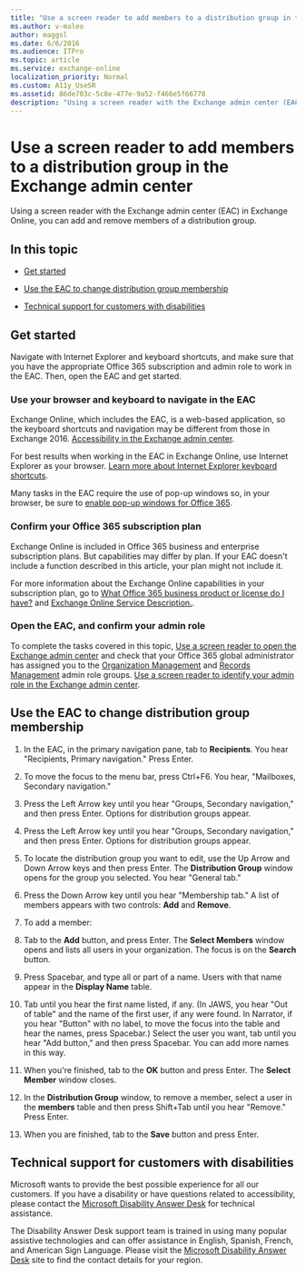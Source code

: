 ```yaml
---
title: "Use a screen reader to add members to a distribution group in the Exchange admin center"
ms.author: v-maleo
author: maggsl
ms.date: 6/6/2016
ms.audience: ITPro
ms.topic: article
ms.service: exchange-online
localization_priority: Normal
ms.custom: A11y_UseSR
ms.assetid: 86de703c-5c8e-477e-9a52-f466e5f66778
description: "Using a screen reader with the Exchange admin center (EAC) in Exchange Online, you can add and remove members of a distribution group."
---
```


# Use a screen reader to add members to a distribution group in the Exchange admin center

Using a screen reader with the Exchange admin center (EAC) in Exchange Online, you can add and remove members of a distribution group.
  
## In this topic

- [Get started](use-screen-reader-to-add-members-to-a-distribution-group-in-exchange-admin-cente.md#BKMK_GetStarted)
    
- [Use the EAC to change distribution group membership](use-screen-reader-to-add-members-to-a-distribution-group-in-exchange-admin-cente.md#BKMK_ChangeDG)
    
- [Technical support for customers with disabilities ](use-screen-reader-to-add-members-to-a-distribution-group-in-exchange-admin-cente.md#BKMK_DAD)
    
## Get started
<a name="BKMK_GetStarted"> </a>

Navigate with Internet Explorer and keyboard shortcuts, and make sure that you have the appropriate Office 365 subscription and admin role to work in the EAC. Then, open the EAC and get started.
  
### Use your browser and keyboard to navigate in the EAC

Exchange Online, which includes the EAC, is a web-based application, so the keyboard shortcuts and navigation may be different from those in Exchange 2016. [Accessibility in the Exchange admin center](accessibility-in-exchange-admin-center.md).
  
For best results when working in the EAC in Exchange Online, use Internet Explorer as your browser. [Learn more about Internet Explorer keyboard shortcuts](https://go.microsoft.com/fwlink/?LinkID=787614).
  
Many tasks in the EAC require the use of pop-up windows so, in your browser, be sure to [enable pop-up windows for Office 365](https://go.microsoft.com/fwlink/?LinkID=317550).
  
### Confirm your Office 365 subscription plan

Exchange Online is included in Office 365 business and enterprise subscription plans. But capabilities may differ by plan. If your EAC doesn't include a function described in this article, your plan might not include it. 
  
For more information about the Exchange Online capabilities in your subscription plan, go to [What Office 365 business product or license do I have?](https://go.microsoft.com/fwlink/?LinkID=797552
) and [Exchange Online Service Description.](https://go.microsoft.com/fwlink/?LinkID=797553
).
  
### Open the EAC, and confirm your admin role

To complete the tasks covered in this topic, [Use a screen reader to open the Exchange admin center](use-screen-reader-to-open-exchange-admin-center.md) and check that your Office 365 global administrator has assigned you to the [Organization Management](https://go.microsoft.com/fwlink/?LinkId=797868) and [Records Management](https://go.microsoft.com/fwlink/?LinkId=798797) admin role groups. [Use a screen reader to identify your admin role in the Exchange admin center](use-screen-reader-to-identify-admin-role-in-exchange-admin-center.md).
  
## Use the EAC to change distribution group membership
<a name="BKMK_ChangeDG"> </a>

1. In the EAC, in the primary navigation pane, tab to **Recipients**. You hear "Recipients, Primary navigation." Press Enter. 
    
2. To move the focus to the menu bar, press Ctrl+F6. You hear, "Mailboxes, Secondary navigation."
    
3. Press the Left Arrow key until you hear "Groups, Secondary navigation," and then press Enter. Options for distribution groups appear.
    
4. Press the Left Arrow key until you hear "Groups, Secondary navigation," and then press Enter. Options for distribution groups appear.
    
5. To locate the distribution group you want to edit, use the Up Arrow and Down Arrow keys and then press Enter. The **Distribution Group** window opens for the group you selected. You hear "General tab." 
    
6. Press the Down Arrow key until you hear "Membership tab." A list of members appears with two controls: **Add** and **Remove**. 
    
7. To add a member:
    
1. Tab to the **Add** button, and press Enter. The **Select Members** window opens and lists all users in your organization. The focus is on the **Search** button. 
    
2. Press Spacebar, and type all or part of a name. Users with that name appear in the **Display Name** table. 
    
3. Tab until you hear the first name listed, if any. (In JAWS, you hear "Out of table" and the name of the first user, if any were found. In Narrator, if you hear "Button" with no label, to move the focus into the table and hear the names, press Spacebar.) Select the user you want, tab until you hear "Add button," and then press Spacebar. You can add more names in this way.
    
4. When you're finished, tab to the **OK** button and press Enter. The **Select Member** window closes. 
    
8. In the **Distribution Group** window, to remove a member, select a user in the **members** table and then press Shift+Tab until you hear "Remove." Press Enter. 
    
9. When you are finished, tab to the **Save** button and press Enter. 
    
## Technical support for customers with disabilities
<a name="BKMK_DAD"> </a>

Microsoft wants to provide the best possible experience for all our customers. If you have a disability or have questions related to accessibility, please contact the [Microsoft Disability Answer Desk](https://go.microsoft.com/fwlink/p/?LinkID=518252) for technical assistance. 
  
The Disability Answer Desk support team is trained in using many popular assistive technologies and can offer assistance in English, Spanish, French, and American Sign Language. Please visit the [Microsoft Disability Answer Desk](https://go.microsoft.com/fwlink/p/?LinkID=518252) site to find the contact details for your region. 
  

